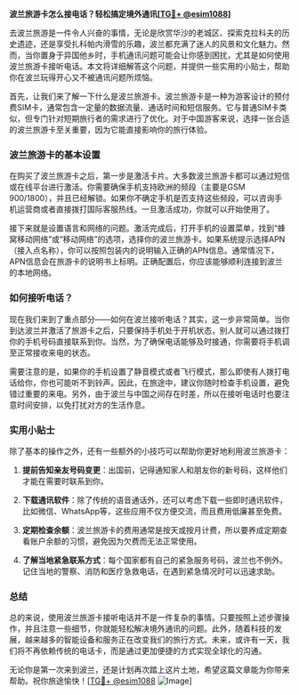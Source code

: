 **波兰旅游卡怎么接电话？轻松搞定境外通讯[[TG💪+ @esim1088](https://t.me/s/esim1088)]**

去波兰旅游是一件令人兴奋的事情，无论是欣赏华沙的老城区、探索克拉科夫的历史遗迹，还是享受扎科帕内滑雪的乐趣，波兰都充满了迷人的风景和文化魅力。然而，当你置身于异国他乡时，手机通讯问题可能会让你感到困扰，尤其是如何使用波兰旅游卡接听电话。本文将详细解答这个问题，并提供一些实用的小贴士，帮助你在波兰玩得开心又不被通讯问题所烦恼。

首先，让我们来了解一下什么是波兰旅游卡。波兰旅游卡是一种为游客设计的预付费SIM卡，通常包含一定量的数据流量、通话时间和短信服务。它与普通SIM卡类似，但专门针对短期旅行者的需求进行了优化。对于中国游客来说，选择一张合适的波兰旅游卡至关重要，因为它能直接影响你的旅行体验。

### 波兰旅游卡的基本设置

在购买了波兰旅游卡之后，第一步是激活卡片。大多数波兰旅游卡都可以通过短信或在线平台进行激活。你需要确保手机支持欧洲的频段（主要是GSM 900/1800），并且已经解锁。如果你不确定手机是否支持这些频段，可以咨询手机运营商或者直接拨打国际客服热线。一旦激活成功，你就可以开始使用了。

接下来就是设置语言和网络的问题。激活完成后，打开手机的设置菜单，找到“蜂窝移动网络”或“移动网络”的选项，选择你的波兰旅游卡。如果系统提示选择APN（接入点名称），你可以按照包装内的说明输入正确的APN信息。通常情况下，APN信息会在旅游卡的说明书上标明。正确配置后，你应该能够顺利连接到波兰的本地网络。

### 如何接听电话？

现在我们来到了重点部分——如何在波兰接听电话？其实，这一步非常简单。当你到达波兰并激活了旅游卡之后，只要保持手机处于开机状态，别人就可以通过拨打你的手机号码直接联系到你。当然，为了确保电话能够及时接通，你需要将手机调至正常接收来电的状态。

需要注意的是，如果你的手机设置了静音模式或者飞行模式，那么即使有人拨打电话给你，你也可能听不到铃声。因此，在旅途中，建议你随时检查手机设置，避免错过重要的来电。另外，由于波兰与中国之间存在时差，所以在接听电话时也要注意时间安排，以免打扰对方的生活作息。

### 实用小贴士

除了基本的操作之外，还有一些额外的小技巧可以帮助你更好地利用波兰旅游卡：

1. **提前告知亲友号码变更**：出国前，记得通知家人和朋友你的新号码，这样他们才能在需要时联系到你。
   
2. **下载通讯软件**：除了传统的语音通话外，还可以考虑下载一些即时通讯软件，比如微信、WhatsApp等，这些应用不仅方便交流，而且费用低廉甚至免费。

3. **定期检查余额**：波兰旅游卡的费用通常是按天或按月计费，所以要养成定期查看账户余额的习惯，避免因为欠费而无法正常使用。

4. **了解当地紧急联系方式**：每个国家都有自己的紧急服务号码，波兰也不例外。记住当地的警察、消防和医疗急救电话，在遇到紧急情况时可以迅速求助。

### 总结

总的来说，使用波兰旅游卡接听电话并不是一件复杂的事情。只要按照上述步骤操作，并且注意一些细节，你就能轻松解决境外通讯的问题。此外，随着科技的发展，越来越多的智能设备和服务正在改变我们的旅行方式。未来，或许有一天，我们将不再依赖传统的电话卡，而是通过更加便捷的方式实现全球化的沟通。

无论你是第一次来到波兰，还是计划再次踏上这片土地，希望这篇文章能为你带来帮助。祝你旅途愉快！[[TG💪+ @esim1088](https://t.me/s/esim1088) ![Image](https://i.postimg.cc/4NQfJmqS/Snipaste-2025-05-13-00-14-12.png)]